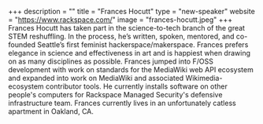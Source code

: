 +++
description = ""
title = "Frances Hocutt"
type = "new-speaker"
website = "https://www.rackspace.com/"
image = "frances-hocutt.jpeg"
+++
Frances Hocutt has taken part in the science-to-tech branch of the great STEM reshuffling. In the process, he’s written, spoken, mentored, and co-founded Seattle’s first feminist hackerspace/makerspace. Frances prefers elegance in science and effectiveness in art and is happiest when drawing on as many disciplines as possible. Frances jumped into F/OSS development with work on standards for the MediaWiki web API ecosystem and expanded into work on MediaWiki and associated Wikimedia-ecosystem contributor tools. He currently installs software on other people's computers for Rackspace Managed Security's defensive infrastructure team. Frances currently lives in an unfortunately catless apartment in Oakland, CA.